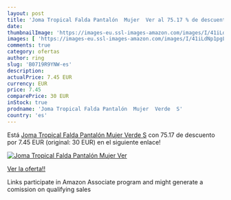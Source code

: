 ```yaml
---
layout: post
title: 'Joma Tropical Falda Pantalón  Mujer  Ver al 75.17 % de descuento'
date: 
thumbnailImage: 'https://images-eu.ssl-images-amazon.com/images/I/41iLdNp1pgL._SL200_.jpg'
images: [ 'https://images-eu.ssl-images-amazon.com/images/I/41iLdNp1pgL._SL200_.jpg' ]
comments: true
category: ofertas
author: ring
slug: 'B0719R9YNW-es'
description:
actualPrice: 7.45 EUR
currency: EUR
price: 7.45
comparePrice: 30 EUR
inStock: true
prodname: 'Joma Tropical Falda Pantalón  Mujer  Verde  S'
country: 'es'
---
```


Está [Joma Tropical Falda Pantalón  Mujer  Verde  S](https://www.amazon.es/dp/B0719R9YNW/?tag=tolees-21) con 75.17 de descuento por 7.45 EUR (original: 30 EUR) en el siguiente enlace!

[![Joma Tropical Falda Pantalón  Mujer  Ver](https://images-eu.ssl-images-amazon.com/images/I/41iLdNp1pgL._SL200_.jpg)](https://www.amazon.es/dp/B0719R9YNW/?tag=tolees-21)

[Ver la oferta!!](https://www.amazon.es/dp/B0719R9YNW/?tag=tolees-21)

Links participate in Amazon Associate program and might generate a comission on qualifying sales


